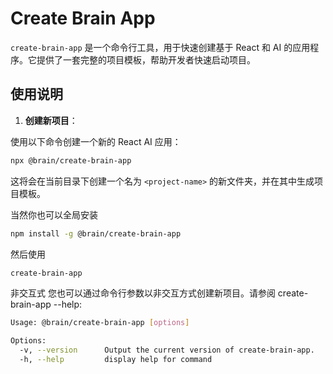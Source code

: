 # Create Brain App

`create-brain-app` 是一个命令行工具，用于快速创建基于 React 和 AI 的应用程序。它提供了一套完整的项目模板，帮助开发者快速启动项目。

## 使用说明

1. **创建新项目**：

使用以下命令创建一个新的 React AI 应用：

```bash
npx @brain/create-brain-app
```

这将会在当前目录下创建一个名为 `<project-name>` 的新文件夹，并在其中生成项目模板。

当然你也可以全局安装

```bash
npm install -g @brain/create-brain-app
```

然后使用

```bash
create-brain-app
```

非交互式
您也可以通过命令行参数以非交互方式创建新项目。请参阅 create-brain-app --help: 

```bash
Usage: @brain/create-brain-app [options]

Options:
  -v, --version      Output the current version of create-brain-app.
  -h, --help         display help for command
```
